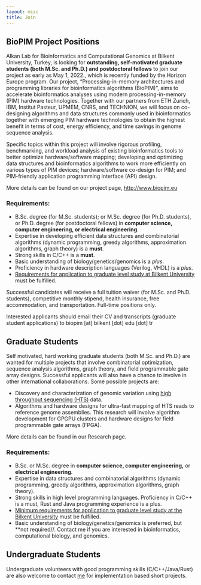 ```yaml
---
layout: misc
title: Join
---
```


## BioPIM Project Positions

Alkan Lab for Bioinformatics and Computational Genomics at Bilkent University, Turkey, is looking for **outstanding, self-motivated graduate students (both M.Sc. and Ph.D.) and postdoctoral fellows** to join our project as early as May 1, 2022., which is recently funded by the Horizon Europe program. Our project, “Processing-in-memory architectures and programming libraries for bioinformatics algorithms (BioPIM)”, aims to accelerate bioinformatics analyses using modern processing-in-memory (PIM) hardware technologies. Together with our partners from ETH Zurich, IBM, Institut Pasteur, UPMEM, CNRS, and TECHNION, we will focus on co-designing algorithms and data structures commonly used in bioinformatics together with emerging PIM hardware technologies to obtain the highest benefit in terms of cost, energy efficiency, and time savings in genome sequence analysis.

Specific topics within this project will involve rigorous profiling, benchmarking, and workload analysis of existing bioinformatics tools to better optimize hardware/software mapping; developing and optimizing data structures and bioinformatics algorithms to work more efficiently on various types of PIM devices; hardware/software co-design for PIM; and PIM-friendly application programming interface (API) design.

More details can be found on our project page, http://www.biopim.eu

### Requirements:

- B.Sc. degree (for M.Sc. students); or M.Sc. degree (for Ph.D. students), or Ph.D. degree (for postdoctoral fellows) in **computer science, computer engineering, or electrical engineering**.
- Expertise in developing efficient data structures and combinatorial algorithms (dynamic programming, greedy algorithms, approximation algorithms, graph theory) is a **must**.
- Strong skills in C/C++ is a **must**.
- Basic understanding of biology/genetics/genomics is a *plus*.
- Proficiency in hardware description languages (Verilog, VHDL) is a *plus*.
- [Requirements for application to graduate level study at Bilkent University](http://mfbe.bilkent.edu.tr/?page_id=17) must be fulfilled.

Successful candidates will receive a full tuition waiver (for M.Sc. and Ph.D. students), competitive monthly stipend, health insurance, free accommodation, and transportation. Full-time positions only.

Interested applicants should email their CV and transcripts (graduate student applications) to biopim [at] bilkent [dot] edu [dot] tr

## Graduate Students

Self motivated, hard working graduate students (both M.Sc. and Ph.D.) are wanted for multiple projects that involve combinatorial optimization, sequence analysis algorithms, graph theory, and field programmable gate array designs. Successful applicants will also have a chance to involve in other international collaborations. Some possible projects are:

- Discovery and characterization of genomic variation using [high throughput sequencing (HTS)](http://en.wikipedia.org/wiki/DNA_sequencing#High-throughput_sequencing) data.
- Algorithms and hardware designs for ultra-fast mapping of HTS reads to reference genome assemblies. This research will involve  algorithm development for GPGPU clusters and hardware designs for field programmable gate arrays (FPGA).

More details can be found in our Research page.

### Requirements:

- B.Sc. or M.Sc. degree in **computer science, computer engineering,** or **electrical engineering**.
- Expertise in data structures and combinatorial algorithms (dynamic programming, greedy algorithms, approximation algorithms, graph theory).
- Strong skills in high level programming languages. Proficiency in C/C++ is a must, Rust and Java programming experience is a plus.
- [Minimum requirements for application to graduate level study at the Bilkent University](http://mfbe.bilkent.edu.tr/?page_id=17) must be fulfilled.
- Basic understanding of biology/genetics/genomics is preferred, but **not required//. Contact me if you are interested in bioinformatics, computational biology, and genomics.



## Undergraduate Students

Undergraduate volunteers with good programming skills (C/C++/Java/Rust) are also welcome to contact [me](http://www.cs.bilkent.edu.tr/~calkan) for implementation based short projects.




